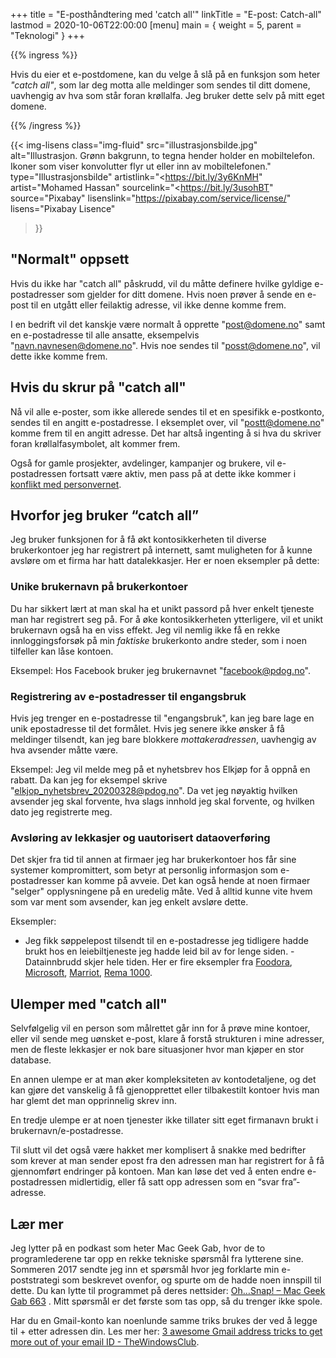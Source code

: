 +++
title = "E-posthåndtering med 'catch all'"
linkTitle = "E-post: Catch-all"
lastmod = 2020-10-06T22:00:00
[menu]
main = { weight = 5, parent = "Teknologi" }
+++

<!-- markdownlint-disable MD034 -->

{{% ingress %}}

Hvis du eier et e-postdomene, kan du velge å slå på en funksjon som heter *"catch all"*, som lar
deg motta alle meldinger som sendes til ditt domene, uavhengig av hva som står foran krøllalfa. Jeg
bruker dette selv på mitt eget domene.

{{% /ingress %}}

{{< img-lisens
    class="img-fluid"
    src="illustrasjonsbilde.jpg"
    alt="Illustrasjon. Grønn bakgrunn, to tegna hender holder en mobiltelefon. Ikoner som viser konvolutter flyr ut eller inn av  mobiltelefonen."
    type="Illustrasjonsbilde"
    artistlink="<https://bit.ly/3y6KnMH"
    artist="Mohamed Hassan"
    sourcelink="<https://bit.ly/3usohBT"
    source="Pixabay"
    lisenslink="https://pixabay.com/service/license/"
    lisens="Pixabay Lisence"
>}}

## "Normalt" oppsett

Hvis du ikke har "catch all" påskrudd, vil du måtte definere hvilke gyldige e-postadresser som
gjelder for ditt domene. Hvis noen prøver å sende en e-post til en utgått eller feilaktig adresse,
vil ikke denne komme frem.

I en bedrift vil det kanskje være normalt å opprette "post@domene.no" samt en e-postadresse til
alle ansatte, eksempelvis "navn.navnesen@domene.no". Hvis noe sendes til "posst@domene.no", vil
dette ikke komme frem.

## Hvis du skrur på "catch all"

Nå vil alle e-poster, som ikke allerede sendes til et en spesifikk e-postkonto, sendes til en
angitt e-postadresse. I eksemplet over, vil "postt@domene.no" komme frem til en angitt adresse. Det
har altså ingenting å si hva du skriver foran krøllalfasymbolet, alt kommer frem.

Også for gamle prosjekter, avdelinger, kampanjer og brukere, vil e-postadressen fortsatt være
aktiv, men pass på at dette ikke kommer i [konflikt med personvernet][datatilsynet].

## Hvorfor jeg bruker “catch all”

Jeg bruker funksjonen for å få økt kontosikkerheten til diverse brukerkontoer jeg har registrert på
internett, samt muligheten for å kunne avsløre om et firma har hatt datalekkasjer. Her er noen
eksempler på dette:

### Unike brukernavn på brukerkontoer

Du har sikkert lært at man skal ha et unikt passord på hver enkelt tjeneste man har registrert seg
på. For å øke kontosikkerheten ytterligere, vil et unikt brukernavn også ha en viss effekt. Jeg vil
nemlig ikke få en rekke innloggingsforsøk på min *faktiske* brukerkonto andre steder, som i noen
tilfeller kan låse kontoen.

Eksempel: Hos Facebook bruker jeg brukernavnet "facebook@pdog.no".

### Registrering av e-postadresser til engangsbruk

Hvis jeg trenger en e-postadresse til "engangsbruk", kan jeg bare lage en unik epostadresse til det
formålet. Hvis jeg senere ikke ønsker å få meldinger tilsendt, kan jeg bare blokkere
_mottakeradressen_, uavhengig av hva avsender måtte være.

Eksempel: Jeg vil melde meg på et nyhetsbrev hos Elkjøp for å oppnå en rabatt. Da kan jeg for
eksempel skrive "elkjop_nyhetsbrev_20200328@pdog.no". Da vet jeg nøyaktig hvilken avsender jeg skal
forvente, hva slags innhold jeg skal forvente, og hvilken dato jeg registrerte meg.

### Avsløring av lekkasjer og uautorisert dataoverføring

Det skjer fra tid til annen at firmaer jeg har brukerkontoer hos får sine systemer kompromittert,
som betyr at personlig informasjon som e-postadresser kan komme på avveie. Det kan også hende at
noen firmaer "selger" opplysningene på en uredelig måte. Ved å alltid kunne vite hvem som var ment
som avsender, kan jeg enkelt avsløre dette.

Eksempler:

- Jeg fikk søppelepost tilsendt til en e-postadresse jeg tidligere hadde brukt hos en
leiebiltjeneste jeg hadde leid bil av for lenge siden. - Datainnbrudd skjer hele tiden. Her er fire
eksempler fra [Foodora][foodora], [Microsoft][microsoft], [Marriot][marriot], [Rema
1000][rema1000].

## Ulemper med "catch all"

Selvfølgelig vil en person som målrettet går inn for å prøve mine kontoer, eller vil sende meg
uønsket e-post, klare å forstå strukturen i mine adresser, men de fleste lekkasjer er nok bare
situasjoner hvor man kjøper en stor database.

En annen ulempe er at man øker kompleksiteten av kontodetaljene, og det kan gjøre det vanskelig å
få gjenopprettet eller tilbakestilt kontoer hvis man har glemt det man opprinnelig skrev inn.

En tredje ulempe er at noen tjenester ikke tillater sitt eget firmanavn brukt i
brukernavn/e-postadresse.

Til slutt vil det også være hakket mer komplisert å snakke med bedrifter som krever at man sender
epost fra den adressen man har registrert for å få gjennomført endringer på kontoen. Man kan løse
det ved å enten endre e-postadressen midlertidig, eller få satt opp adressen som en “svar
fra”-adresse.

## Lær mer

Jeg lytter på en podkast som heter Mac Geek Gab, hvor de to programlederene tar opp en rekke
tekniske spørsmål fra lytterene sine. Sommeren 2017 sendte jeg inn et spørsmål hvor jeg forklarte
min e-poststrategi som beskrevet ovenfor, og spurte om de hadde noen innspill til dette. Du kan
lytte til programmet på deres nettsider: [Oh…Snap! – Mac Geek Gab 663][mgg] . Mitt spørsmål er det
første som tas opp, så du trenger ikke spole.

Har du en Gmail-konto kan noenlunde samme triks brukes der ved å legge til + etter adressen din.
Les mer her: [3 awesome Gmail address tricks to get more out of your email ID -
TheWindowsClub][thewindowsclub].

[datatilsynet]: https://www.datatilsynet.no/personvern-pa-ulike-omrader/personvern-pa-arbeidsplassen/innsyn-epost-filer/
[foodora]: https://www.vg.no/nyheter/innenriks/i/jdoO6A/lekkasje-av-kundedata-hos-foodora
[microsoft]: https://www.tek.no/nyheter/nyhet/i/0nl380/14-aar-av-microsofts-kundedata-laa-aapent-paa-nett
[marriot]: https://threatpost.com/millions-guests-marriott-data-breach-again/154300/
[rema1000]: https://norsis.no/kundedata-rema-1000-nye-app-ae-la-apent-tilgjengelig-2-uker/
[mgg]: https://www.macobserver.com/podcasts/macgeekgab-663/
[thewindowsclub]: https://www.thewindowsclub.com/gmail-address-tricks
